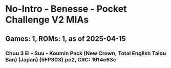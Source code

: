 # No-Intro - Benesse - Pocket Challenge V2 MIAs
## Games: 1, ROMs: 1, as of 2025-04-15

### Chuu 3 Ei - Suu - Koumin Pack (New Crown, Total English Taiou Ban) (Japan) (5FP303).pc2, CRC: 1914e63e
